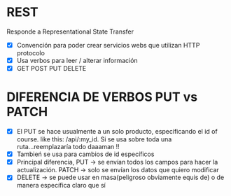 # REST

Responde a Representational State Transfer

- [x] Convención para poder crear servicios webs que utilizan HTTP protocolo
- [x] Usa verbos para leer / alterar información
- [x] GET POST PUT DELETE

# DIFERENCIA DE VERBOS PUT vs PATCH

- [x] El PUT se hace usualmente a un solo producto, especificando el id of course. like this: /api/:my_id. Si se usa sobre toda una ruta...reemplazaría todo daaaman !!
- [x] Tambień se usa para cambios de id específicos
- [x] Principal diferencia, PUT -> se envían todos los campos para hacer la actualización.
      PATCH -> solo se envían los datos que quiero modificar
- [x] DELETE -> se puede usar en masa(peligroso obviamente equis de) o de manera específica claro que sí
